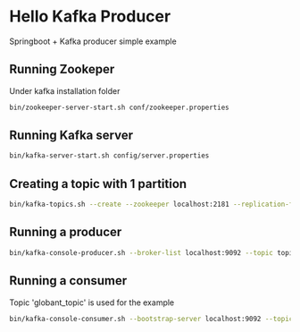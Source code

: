 # Hello Kafka Producer

Springboot + Kafka producer simple example

## Running Zookeper

Under kafka installation folder

```bash
bin/zookeeper-server-start.sh conf/zookeeper.properties
```

## Running Kafka server

```bash
bin/kafka-server-start.sh config/server.properties
```

## Creating a topic with 1 partition

```bash
bin/kafka-topics.sh --create --zookeeper localhost:2181 --replication-factor 1 --partitions 1 --topic globant_topic
```

## Running a producer

```bash
bin/kafka-console-producer.sh --broker-list localhost:9092 --topic topic_string
```

## Running a consumer
Topic 'globant_topic' is used for the example

```bash
bin/kafka-console-consumer.sh --bootstrap-server localhost:9092 --topic globant_topic --from-beginning
```